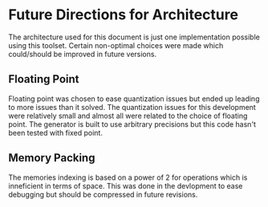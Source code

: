 # Future Directions for Architecture

The architecture used for this document is just one implementation possible using this toolset. Certain non-optimal choices were made which could/should be improved in future versions.

## Floating Point 

Floating point was chosen to ease quantization issues but ended up leading to more issues than it solved. The quantization issues for this development were relatively small and almost all were related to the choice of floating point. The generator is built to use arbitrary precisions but this code hasn't been tested with fixed point. 

## Memory Packing

The memories indexing is based on a power of 2 for operations which is inneficient in terms of space. This was done in the devlopment to ease debugging but should be compressed in future revisions. 
 



